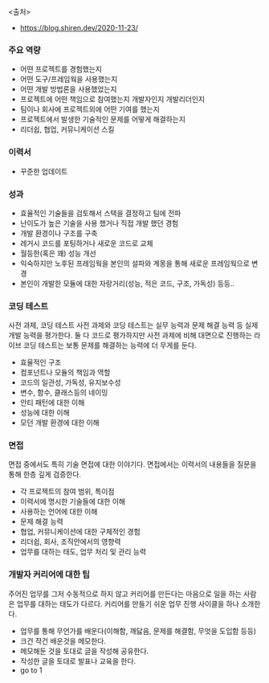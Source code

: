 <출처>
- https://blog.shiren.dev/2020-11-23/

### 주요 역량
- 어떤 프로젝트를 경험했는지
- 어떤 도구/프레임웍을 사용했는지
- 어떤 개발 방법론을 사용했었는지
- 프로젝트에 어떤 책임으로 참여했는지 개발자인지 개발리더인지
- 팀이나 회사에 프로젝트외에 어떤 기여를 했는지
- 프로젝트에서 발생한 기술적인 문제를 어떻게 해결하는지
- 리더쉽, 협업, 커뮤니케이션 스킬

### 이력서
- 꾸준한 업데이트

### 성과
- 효율적인 기술들을 검토해서 스택을 결정하고 팀에 전파
- 난이도가 높은 기술을 사용 했거나 직접 개발 했던 경험
- 개발 환경이나 구조를 구축
- 레거시 코드를 포팅하거나 새로운 코드로 교체
- 월등한(혹은 꽤) 성능 개선
- 익숙하지만 노후된 프레임웍을 본인의 설파와 계몽을 통해 새로운 프레임웍으로 변경
- 본인이 개발한 모듈에 대한 자랑거리(성능, 적은 코드, 구조, 가독성) 등등..

### 코딩 테스트
사전 과제, 코딩 테스트
사전 과제와 코딩 테스트는 실무 능력과 문제 해결 능력 등 실제 개발 능력을 평가한다. 둘 다 코드로 평가하지만 사전 과제에 비해 대면으로 진행하는 라이브 코딩 테스트는 보통 문제를 해결하는 능력에 더 무게를 둔다.

- 효율적인 구조
- 컴포넌트나 모듈의 책임과 역할
- 코드의 일관성, 가독성, 유지보수성
- 변수, 함수, 클래스등의 네이밍
- 안티 패턴에 대한 이해
- 성능에 대한 이해
- 모던 개발 환경에 대한 이해

### 면접

면접 중에서도 특히 기술 면접에 대한 이야기다. 면접에서는 이력서의 내용들을 질문을 통해 한층 깊게 검증한다.

- 각 프로젝트의 참여 범위, 특이점
- 이력서에 명시한 기술들에 대한 이해
- 사용하는 언어에 대한 이해
- 문제 해결 능력
- 협업, 커뮤니케이션에 대한 구체적인 경험
- 리더쉽, 회사, 조직안에서의 영향력
- 업무를 대하는 태도, 업무 처리 및 관리 능력

### 개발자 커리어에 대한 팁
주어진 업무를 그저 수동적으로 하지 않고 커리어를 만든다는 마음으로 일을 하는 사람은 업무를 대하는 태도가 다르다. 커리어를 만들기 쉬운 업무 진행 사이클을 하나 소개한다.

- 업무를 통해 무언가를 배운다(이해함, 깨닳음, 문제를 해결함, 무엇을 도입함 등등)
- 크건 작건 배운것을 메모한다.
- 메모해둔 것을 토대로 글을 작성해 공유한다.
- 작성한 글을 토대로 발표나 교육을 한다.
- go to 1
